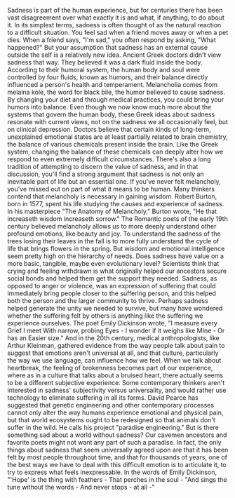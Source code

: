
Sadness is part of the human experience,
but for centuries there has 
been vast disagreement
over what exactly it is and what,
if anything, to do about it.
In its simplest terms,
sadness is often thought of
as the natural reaction 
to a difficult situation.
You feel sad when a friend moves away
or when a pet dies.
When a friend says, &quot;I&#39;m sad,&quot;
you often respond by asking,
&quot;What happened?&quot;
But your assumption that sadness
has an external cause outside the self
is a relatively new idea.
Ancient Greek doctors didn&#39;t
view sadness that way.
They believed it was a dark fluid
inside the body.
According to their humoral system,
the human body and soul were controlled
by four fluids, known as humors,
and their balance directly influenced
a person&#39;s health and temperament.
Melancholia comes from
melaina kole,
the word for black bile,
the humor believed to cause sadness.
By changing your diet
and through medical practices,
you could bring your humors
into balance.
Even though we now know
much more about the systems
that govern the human body,
these Greek ideas about sadness
resonate with current views,
not on the sadness we all
occasionally feel,
but on clinical depression.
Doctors believe that certain 
kinds of long-term,
unexplained emotional states are at least
partially related to brain chemistry,
the balance of various chemicals 
present inside the brain.
Like the Greek system,
changing the balance of these chemicals
can deeply alter
how we respond to even extremely
difficult circumstances.
There&#39;s also a long tradition
of attempting to discern
the value of sadness,
and in that discussion,
you&#39;ll find a strong argument
that sadness is not only
an inevitable part of life
but an essential one.
If you&#39;ve never felt melancholy,
you&#39;ve missed out on part of
what it means to be human.
Many thinkers contend that melancholy
is necessary in gaining wisdom.
Robert Burton, born in 1577,
spent his life studying the causes
and experience of sadness.
In his masterpiece
&quot;The Anatomy of Melancholy,&quot;
Burton wrote, &quot;He that increaseth wisdom
increaseth sorrow.&quot;
The Romantic poets of 
the early 19th century
believed melancholy allows us to more
deeply understand other profound emotions,
like beauty and joy.
To understand the sadness of the trees
losing their leaves in the fall
is to more fully understand the cycle
of life that brings flowers in the spring.
But wisdom and emotional intelligence seem
pretty high on the hierarchy of needs.
Does sadness have value on
a more basic, tangible,
maybe even evolutionary level?
Scientists think that crying
and feeling withdrawn
is what originally helped our
ancestors secure social bonds
and helped them get the support they needed.
Sadness, as opposed to anger or violence,
was an expression of suffering
that could immediately bring people closer
to the suffering person,
and this helped both the person
and the larger community to thrive.
Perhaps sadness helped generate
the unity we needed to survive,
but many have wondered whether
the suffering felt by others
is anything like the suffering
we experience ourselves.
The poet Emily Dickinson wrote,
&quot;I measure every Grief I meet
With narrow, probing Eyes -
I wonder if it weighs like MIne -
Or has an Easier size.&quot;
And in the 20th century,
medical anthropologists,
like Arthur Kleinman,
gathered evidence from the way
people talk about pain
to suggest that emotions aren&#39;t
universal at all,
and that culture, particularly the way
we use language,
can influence how we feel.
When we talk about heartbreak,
the feeling of brokenness 
becomes part of our experience,
where as in a culture that talks 
about a bruised heart,
there actually seems to be a different
subjective experience.
Some contemporary thinkers 
aren&#39;t interested
in sadness&#39; subjectivity 
versus universality,
and would rather use technology to
eliminate suffering in all its forms.
David Pearce has suggested
that genetic engineering
and other contemporary processes
cannot only alter the way humans
experience emotional and physical pain,
but that world ecosystems 
ought to be redesigned
so that animals don&#39;t suffer in the wild.
He calls his project 
&quot;paradise engineering.&quot;
But is there something sad about
a world without sadness?
Our cavemen ancestors and favorite poets
might not want any part 
of such a paradise.
In fact, the only things about sadness
that seem universally agreed upon
are that it has been felt by most
people throughout time,
and that for thousands of years,
one of the best ways we have to deal
with this difficult emotion
is to articulate it, to try to express
what feels inexpressable.
In the words of Emily Dickinson,
&quot;&#39;Hope&#39; is the thing with feathers -
That perches in the soul -
&quot;And sings the tune without the words -
And never stops - at all -&quot;
